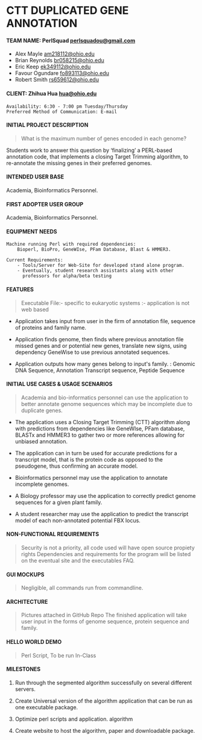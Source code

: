 # CTT DUPLICATED GENE ANNOTATION
#### TEAM NAME: PerlSquad <perlsquadou@gmail.com>
- Alex Mayle <am218112@ohio.edu>
- Brian Reynolds <br058215@ohio.edu> 
- Eric Keep <ek349112@ohio.edu> 
- Favour Ogundare <fo893113@ohio.edu> 
- Robert Smith <rs659612@ohio.edu> 

#### CLIENT: Zhihua Hua <hua@ohio.edu>
	Availability: 6:30 - 7:00 pm Tuesday/Thursday
	Preferred Method of Communication: E-mail
	
#### INITIAL PROJECT DESCRIPTION

> What is the maximum number of genes encoded in each     genome?

Students work to answer this question by ‘finalizing’ a PERL-based annotation code, 
that implements a closing Target Trimming algorithm, to re-annotate the missing genes in their preferred genomes. 

#### INTENDED USER BASE
Academia, Bioinformatics Personnel. 

#### FIRST ADOPTER USER GROUP
Academia, Bioinformatics Personnel.

#### EQUIPMENT NEEDS

	Machine running Perl with required dependencies:
		Bioperl, BioPro, GeneWIse, PFam Database, Blast & HMMER3.
    
    Current Requirements:
        - Tools/Server for Web-Site for developed stand alone program. 
        - Eventually, student research assistants along with other 
          professors for alpha/beta testing 

#### FEATURES
> Executable File:- specific to eukaryotic systems :- application is not web based
    
-  Application takes input from user in the firm of annotation file, sequence of proteins and family name.
    
- Application finds genome, then finds where previous annotation file missed genes and or potential new genes, translate new signs, using dependency GeneWise to use previous annotated sequences.
- Application outputs how many genes belong to input's family.
	: Genomic DNA Sequence, Annotation Transcript sequence, Peptide Sequence


#### INITIAL USE CASES & USAGE SCENARIOS
>Academia and bio-informatics personnel can use the application to better annotate genome sequences which may be incomplete due to duplicate genes. 

- The application uses a Closing Target Trimming (CTT) algorithm along with predictions from dependencies like GeneWIse, PFam database, BLASTx and HMMER3 to gather two or more references allowing for unbiased annotation.

- The application can in turn be used for accurate predictions for a transcript model, that is the protein code as opposed to the pseudogene, thus confirming an accurate model. 

- Bioinformatics personnel may use the application to   annotate  incomplete genomes.

- A Biology professor may use the application to correctly predict genome sequences for a given plant family.

- A student researcher may use the application to  predict the transcript model of each non-annotated potential FBX locus.


#### NON-FUNCTIONAL REQUIREMENTS
> Security is not a priority, all code used will have open source propiety rights
> Dependencies and requirements for the program will be listed on the eventual site 
> and the executables FAQ.

#### GUI MOCKUPS
>Negligible, all commands run from commandline.

#### ARCHITECTURE
> Pictures attached in GitHub Repo
The finished application will take user input in the forms of genome sequence, protein sequence and family.

#### HELLO WORLD DEMO
> Perl Script, To be run In-Class

#### MILESTONES
1. Run through the segmented algorithm successfully on several different servers.

2. Create Universal version  of the algorithm application that can be run as one executable package. 
		
3. Optimize perl scripts and application. algorithm
	
4. Create website to host the algorithm,  paper and downloadable package.
